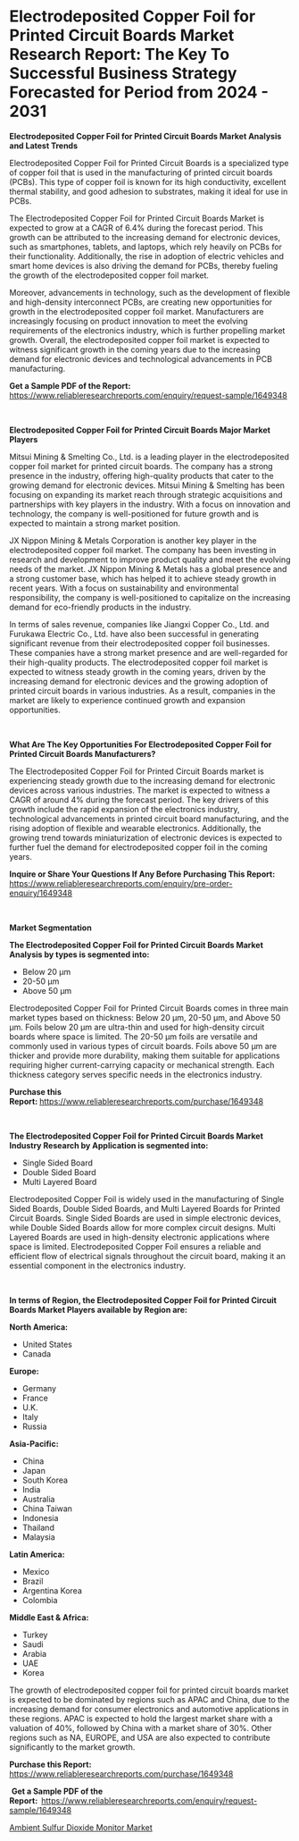 <p><h1>Electrodeposited Copper Foil for Printed Circuit Boards Market Research Report: The Key To Successful Business Strategy Forecasted for Period from 2024 - 2031</h1></p><p><strong>Electrodeposited Copper Foil for Printed Circuit Boards Market Analysis and Latest Trends</strong></p>
<p><p>Electrodeposited Copper Foil for Printed Circuit Boards is a specialized type of copper foil that is used in the manufacturing of printed circuit boards (PCBs). This type of copper foil is known for its high conductivity, excellent thermal stability, and good adhesion to substrates, making it ideal for use in PCBs.</p><p>The Electrodeposited Copper Foil for Printed Circuit Boards Market is expected to grow at a CAGR of 6.4% during the forecast period. This growth can be attributed to the increasing demand for electronic devices, such as smartphones, tablets, and laptops, which rely heavily on PCBs for their functionality. Additionally, the rise in adoption of electric vehicles and smart home devices is also driving the demand for PCBs, thereby fueling the growth of the electrodeposited copper foil market.</p><p>Moreover, advancements in technology, such as the development of flexible and high-density interconnect PCBs, are creating new opportunities for growth in the electrodeposited copper foil market. Manufacturers are increasingly focusing on product innovation to meet the evolving requirements of the electronics industry, which is further propelling market growth. Overall, the electrodeposited copper foil market is expected to witness significant growth in the coming years due to the increasing demand for electronic devices and technological advancements in PCB manufacturing.</p></p>
<p><strong>Get a Sample PDF of the Report:&nbsp;</strong> <a href="https://www.reliableresearchreports.com/enquiry/request-sample/1649348">https://www.reliableresearchreports.com/enquiry/request-sample/1649348</a></p>
<p>&nbsp;</p>
<p><strong>Electrodeposited Copper Foil for Printed Circuit Boards Major Market Players</strong></p>
<p><p>Mitsui Mining & Smelting Co., Ltd. is a leading player in the electrodeposited copper foil market for printed circuit boards. The company has a strong presence in the industry, offering high-quality products that cater to the growing demand for electronic devices. Mitsui Mining & Smelting has been focusing on expanding its market reach through strategic acquisitions and partnerships with key players in the industry. With a focus on innovation and technology, the company is well-positioned for future growth and is expected to maintain a strong market position.</p><p>JX Nippon Mining & Metals Corporation is another key player in the electrodeposited copper foil market. The company has been investing in research and development to improve product quality and meet the evolving needs of the market. JX Nippon Mining & Metals has a global presence and a strong customer base, which has helped it to achieve steady growth in recent years. With a focus on sustainability and environmental responsibility, the company is well-positioned to capitalize on the increasing demand for eco-friendly products in the industry.</p><p>In terms of sales revenue, companies like Jiangxi Copper Co., Ltd. and Furukawa Electric Co., Ltd. have also been successful in generating significant revenue from their electrodeposited copper foil businesses. These companies have a strong market presence and are well-regarded for their high-quality products. The electrodeposited copper foil market is expected to witness steady growth in the coming years, driven by the increasing demand for electronic devices and the growing adoption of printed circuit boards in various industries. As a result, companies in the market are likely to experience continued growth and expansion opportunities.</p></p>
<p>&nbsp;</p>
<p><strong>What Are The Key Opportunities For Electrodeposited Copper Foil for Printed Circuit Boards Manufacturers?</strong></p>
<p><p>The Electrodeposited Copper Foil for Printed Circuit Boards market is experiencing steady growth due to the increasing demand for electronic devices across various industries. The market is expected to witness a CAGR of around 4% during the forecast period. The key drivers of this growth include the rapid expansion of the electronics industry, technological advancements in printed circuit board manufacturing, and the rising adoption of flexible and wearable electronics. Additionally, the growing trend towards miniaturization of electronic devices is expected to further fuel the demand for electrodeposited copper foil in the coming years.</p></p>
<p><strong>Inquire or Share Your Questions If Any Before Purchasing This Report:</strong> <a href="https://www.reliableresearchreports.com/enquiry/pre-order-enquiry/1649348">https://www.reliableresearchreports.com/enquiry/pre-order-enquiry/1649348</a></p>
<p>&nbsp;</p>
<p><strong>Market Segmentation</strong></p>
<p><strong>The Electrodeposited Copper Foil for Printed Circuit Boards Market Analysis by types is segmented into:</strong></p>
<p><ul><li>Below 20 μm</li><li>20-50 μm</li><li>Above 50 μm</li></ul></p>
<p><p>Electrodeposited Copper Foil for Printed Circuit Boards comes in three main market types based on thickness: Below 20 μm, 20-50 μm, and Above 50 μm. Foils below 20 μm are ultra-thin and used for high-density circuit boards where space is limited. The 20-50 μm foils are versatile and commonly used in various types of circuit boards. Foils above 50 μm are thicker and provide more durability, making them suitable for applications requiring higher current-carrying capacity or mechanical strength. Each thickness category serves specific needs in the electronics industry.</p></p>
<p><strong>Purchase this Report:&nbsp;</strong><a href="https://www.reliableresearchreports.com/purchase/1649348">https://www.reliableresearchreports.com/purchase/1649348</a></p>
<p>&nbsp;</p>
<p><strong>The Electrodeposited Copper Foil for Printed Circuit Boards Market Industry Research by Application is segmented into:</strong></p>
<p><ul><li>Single Sided Board</li><li>Double Sided Board</li><li>Multi Layered Board</li></ul></p>
<p><p>Electrodeposited Copper Foil is widely used in the manufacturing of Single Sided Boards, Double Sided Boards, and Multi Layered Boards for Printed Circuit Boards. Single Sided Boards are used in simple electronic devices, while Double Sided Boards allow for more complex circuit designs. Multi Layered Boards are used in high-density electronic applications where space is limited. Electrodeposited Copper Foil ensures a reliable and efficient flow of electrical signals throughout the circuit board, making it an essential component in the electronics industry.</p></p>
<p>&nbsp;</p>
<p><strong>In terms of Region, the Electrodeposited Copper Foil for Printed Circuit Boards Market Players available by Region are:</strong></p>
<p>
    <p> <strong> North America: </strong>
        <ul>
            <li>United States</li>
            <li>Canada</li>
        </ul>
        </p> 
    <p> <strong> Europe: </strong>
        <ul>
            <li>Germany</li>
            <li>France</li>
            <li>U.K.</li>
            <li>Italy</li>
            <li>Russia</li>
        </ul>
        </p> 
    <p> <strong> Asia-Pacific: </strong>
        <ul>
            <li>China</li>
            <li>Japan</li>
            <li>South Korea</li>
            <li>India</li>
            <li>Australia</li>
            <li>China Taiwan</li>
            <li>Indonesia</li>
            <li>Thailand</li>
            <li>Malaysia</li>
        </ul>
        </p> 
    <p> <strong> Latin America: </strong>
        <ul>
            <li>Mexico</li>
            <li>Brazil</li>
            <li>Argentina Korea</li>
            <li>Colombia</li>
        </ul>
        </p> 
    <p> <strong> Middle East & Africa: </strong>
        <ul>
            <li>Turkey</li>
            <li>Saudi</li>
            <li>Arabia</li>
            <li>UAE</li>
            <li>Korea</li>
        </ul>
    </p>
    </p>
<p><p>The growth of electrodeposited copper foil for printed circuit boards market is expected to be dominated by regions such as APAC and China, due to the increasing demand for consumer electronics and automotive applications in these regions. APAC is expected to hold the largest market share with a valuation of 40%, followed by China with a market share of 30%. Other regions such as NA, EUROPE, and USA are also expected to contribute significantly to the market growth.</p></p>
<p><strong>Purchase this Report: </strong><a href="https://www.reliableresearchreports.com/purchase/1649348">https://www.reliableresearchreports.com/purchase/1649348</a></p>
<p>&nbsp;<strong>Get a Sample PDF of the Report:&nbsp;&nbsp;</strong><a href="https://www.reliableresearchreports.com/enquiry/request-sample/1649348">https://www.reliableresearchreports.com/enquiry/request-sample/1649348</a></p>
<p><strong></strong></p>
<p><p><a href="https://github.com/markusgodoy/Market-Research-Report-List-2/blob/main/ambient-sulfur-dioxide-monitor-market.md">Ambient Sulfur Dioxide Monitor Market</a></p></p>